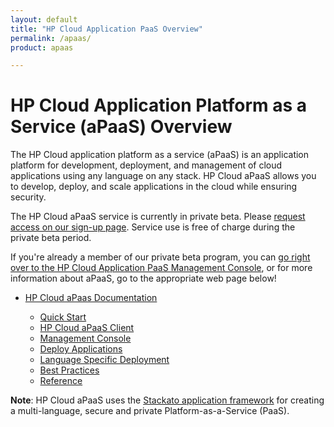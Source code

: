 ```yaml
---
layout: default
title: "HP Cloud Application PaaS Overview"
permalink: /apaas/
product: apaas

---
```

# HP Cloud Application Platform as a Service (aPaaS) Overview

The HP Cloud application platform as a service (aPaaS) is an application platform for development, deployment, and management of cloud applications using any language on any stack. HP Cloud aPaaS allows you to develop, deploy, and scale applications in the cloud while ensuring security. 

The HP Cloud aPaaS service is currently in private beta.  Please [request access on our sign-up page](http://go.hpcloud.com/PaaS-private-beta-signup).  Service use is free of charge during the private beta period.

If you're already a member of our private beta program, you can [go right over to the HP Cloud Application PaaS Management Console](https://api.shared.apaas.hpcloudsvc.com/), or for more information about aPaaS, go to the appropriate web page below!

* [HP Cloud aPaas Documentation](https://apaas-docs.hpcloud.com)

    * [Quick Start](https://apaas-docs.hpcloud.com/index.html#quick-start)
    * [HP Cloud aPaaS Client](https://apaas-docs.hpcloud.com/index.html#hpcloud-apaas-client)
    * [Management Console](https://apaas-docs.hpcloud.com/console/index.html)
    * [Deploy Applications](https://apaas-docs.hpcloud.com/index.html#deploy-applications)
    * [Language Specific Deployment](https://apaas-docs.hpcloud.com/index.html#language-specific-deployment)
    * [Best Practices](https://apaas-docs.hpcloud.com/index.html#best-practices)
    * [Reference](https://apaas-docs.hpcloud.com/index.html#reference)

**Note**: HP Cloud aPaaS uses the [Stackato application framework](http://docs.stackato.com) for creating a multi-language, secure and private Platform-as-a-Service (PaaS).
